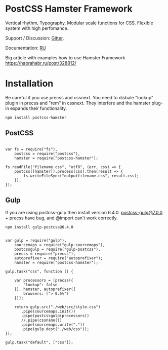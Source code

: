 # PostCSS Hamster Framework

Vertical rhythm, Typogrаphy, Modular scale functions for CSS. Flexible system with high perfomance.

Support / Discussion: [Gitter](https://gitter.im/postcss-hamster/hamster).

Documentation: [RU](https://h0tc0d3.github.io/hamster/hamster-ru.html)

Big article with examples how to use Hamster Framework https://habrahabr.ru/post/328812/

# Installation

Be careful if you use precss and cssnext. You need to disbale "lookup" plugin in precss and "rem" in cssnext.
They interfere and the hamster plug-in expands their functionality.

```
npm install postcss-hamster
```

## PostCSS

```

var fs = require("fs"),
    postcss = require("postcss"),
    hamster = require("postcss-hamster");

fs.readFile("filename.css", "utf8", (err, css) => {
    postcss([hamster]).process(css).then(result => {
        fs.writeFileSync("outputfilename.css", result.css);
    });
});

```

## Gulp

If you are using postcss-gulp then install version 6.4.0. postcss-gulp@7.0.0 + precss have  bug, and @import can't work correctly.

```
npm install gulp-postcss@6.4.0
```

```

var gulp = require("gulp"),
    sourcemaps = require("gulp-sourcemaps"),
    postcssgulp = require("gulp-postcss"),
    precss = require("precss"),
    autoprefixer = require("autoprefixer");
    hamster = require("postcss-hamster");

gulp.task("css", function () {
  
    var processors = [precss({
        "lookup": false
    }), hamster, autoprefixer({
        browsers: ["> 0.5%"]
    })];

    return gulp.src("./web/src/style.css")
       .pipe(sourcemaps.init())
       .pipe(postcssgulp(processors))
       //.pipe(cssnano())
       .pipe(sourcemaps.write("."))
       .pipe(gulp.dest("./web/css"));
});

gulp.task("default", ["css"]);

```